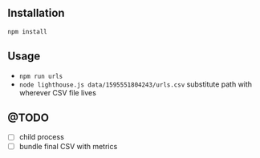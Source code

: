 ## Installation

`npm install`


## Usage

* `npm run urls`
*  `node lighthouse.js data/1595551804243/urls.csv`  substitute path with wherever CSV file lives

## @TODO

- [ ] child process
- [ ] bundle final CSV with metrics